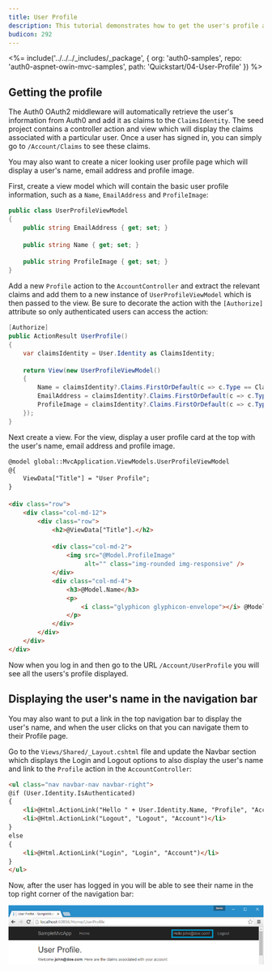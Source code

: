 ```yaml
---
title: User Profile
description: This tutorial demonstrates how to get the user's profile and display it.
budicon: 292
---
```


<%= include('../../../_includes/_package', {
  org: 'auth0-samples',
  repo: 'auth0-aspnet-owin-mvc-samples',
  path: 'Quickstart/04-User-Profile'
}) %>

## Getting the profile

The Auth0 OAuth2 middleware will automatically retrieve the user's information from Auth0 and add it as claims to the `ClaimsIdentity`. The seed project contains a controller action and view which will display the claims associated with a particular user. Once a user has signed in, you can simply go to `/Account/Claims` to see these claims.

You may also want to create a nicer looking user profile page which will display a user's name, email address and profile image.

First, create a view model which will contain the basic user profile information, such as a `Name`, `EmailAddress` and `ProfileImage`:

```csharp
public class UserProfileViewModel
{
    public string EmailAddress { get; set; }

    public string Name { get; set; }

    public string ProfileImage { get; set; }
}
```

Add a new `Profile` action to the `AccountController` and extract the relevant claims and add them to a new instance of `UserProfileViewModel` which is then passed to the view. Be sure to decorate the action with the `[Authorize]` attribute so only authenticated users can access the action:

```csharp
[Authorize]
public ActionResult UserProfile()
{
    var claimsIdentity = User.Identity as ClaimsIdentity;

    return View(new UserProfileViewModel()
    {
        Name = claimsIdentity?.Claims.FirstOrDefault(c => c.Type == ClaimTypes.Name)?.Value,
        EmailAddress = claimsIdentity?.Claims.FirstOrDefault(c => c.Type == ClaimTypes.Email)?.Value,
        ProfileImage = claimsIdentity?.Claims.FirstOrDefault(c => c.Type == "picture")?.Value
    });
}
```

Next create a view. For the view, display a user profile card at the top with the user's name, email address and profile image.

```html
@model global::MvcApplication.ViewModels.UserProfileViewModel
@{
    ViewData["Title"] = "User Profile";
}

<div class="row">
    <div class="col-md-12">
        <div class="row">
            <h2>@ViewData["Title"].</h2>

            <div class="col-md-2">
                <img src="@Model.ProfileImage"
                     alt="" class="img-rounded img-responsive" />
            </div>
            <div class="col-md-4">
                <h3>@Model.Name</h3>
                <p>
                    <i class="glyphicon glyphicon-envelope"></i> @Model.EmailAddress
                </p>
            </div>
        </div>
    </div>
</div>
```

Now when you log in and then go to the URL `/Account/UserProfile` you will see all the users's profile displayed.

## Displaying the user's name in the navigation bar

You may also want to put a link in the top navigation bar to display the user's name, and when the user clicks on that you can navigate them to their Profile page.

Go to the `Views/Shared/_Layout.cshtml` file and update the Navbar section which displays the Login and Logout options to also display the user's name and link to the `Profile` action in the `AccountController`:

```html
<ul class="nav navbar-nav navbar-right">
@if (User.Identity.IsAuthenticated)
{
    <li>@Html.ActionLink("Hello " + User.Identity.Name, "Profile", "Account")</li>
    <li>@Html.ActionLink("Logout", "Logout", "Account")</li>
}
else
{
    <li>@Html.ActionLink("Login", "Login", "Account")</li>
}
</ul>
```

Now, after the user has logged in you will be able to see their name in the top right corner of the navigation bar:

![](/media/articles/server-platforms/aspnet-owin/navbar-userprofile.png)
